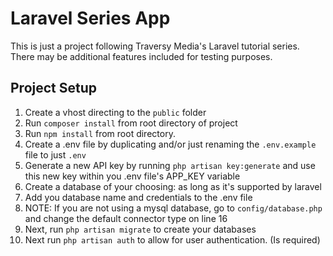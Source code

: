 # Laravel Series App
This is just a project following Traversy Media's Laravel tutorial series.
There may be additional features included for testing purposes.

## Project Setup
1. Create a vhost directing to the `public` folder
2. Run `composer install` from root directory of project
3. Run `npm install` from root directory.
4. Create a .env file by duplicating and/or just renaming the `.env.example` file to just `.env`
5. Generate a new API key by running `php artisan key:generate` and use this new key within you .env file's APP_KEY variable
6. Create a database of your choosing: as long as it's supported by laravel
7. Add you database name and credentials to the .env file
8. NOTE: If you are not using a mysql database, go to `config/database.php` and change the default connector type on line 16
9. Next, run `php artisan migrate` to create your databases
10. Next run `php artisan auth` to allow for user authentication. (Is required)
